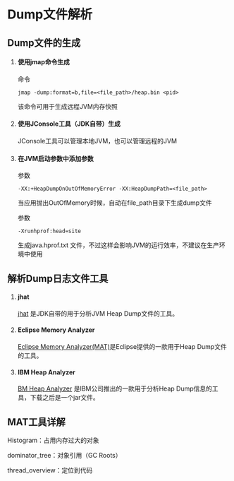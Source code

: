 # Dump文件解析



## Dump文件的生成

1. #### 使用jmap命令生成

   命令

   ````shell
   jmap -dump:format=b,file=<file_path>/heap.bin <pid>
   ````

   该命令可用于生成远程JVM内存快照

2. #### 使用JConsole工具（JDK自带）生成

   JConsole工具可以管理本地JVM，也可以管理远程的JVM

3. #### 在JVM启动参数中添加参数

   参数

   ```shell
   -XX:+HeapDumpOnOutOfMemoryError -XX:HeapDumpPath=<file_path>
   ```

   当应用抛出OutOfMemory时候，自动在file_path目录下生成dump文件

   参数

   ```shell
   -Xrunhprof:head=site
   ```

    生成java.hprof.txt 文件，不过这样会影响JVM的运行效率，不建议在生产环境中使用



## 解析Dump日志文件工具

1. #### jhat

   [jhat](https://docs.oracle.com/javase/8/docs/technotes/tools/unix/jhat.html) 是JDK自带的用于分析JVM Heap Dump文件的工具。

2. #### Eclipse Memory Analyzer

   [Eclipse Memory Analyzer(MAT)](http://www.eclipse.org/mat/)是Eclipse提供的一款用于Heap Dump文件的工具。

3. #### IBM Heap Analyzer

   [BM Heap Analyzer](https://www.ibm.com/developerworks/community/alphaworks/tech/heapanalyzer) 是IBM公司推出的一款用于分析Heap Dump信息的工具，下载之后是一个jar文件。

## MAT工具详解

Histogram：占用内存过大的对象

dominator_tree：对象引用（GC Roots）

thread_overview：定位到代码

